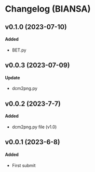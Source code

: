# Changelog (BIANSA)

## v0.1.0 (2023-07-10)
#### Added
- BET.py

## v0.0.3 (2023-07-09)
#### Update
- dcm2png.py

## v0.0.2 (2023-7-7)
#### Added
- dcm2png.py file (v1.0)

## v0.0.1 (2023-6-8)
#### Added
- First submit
